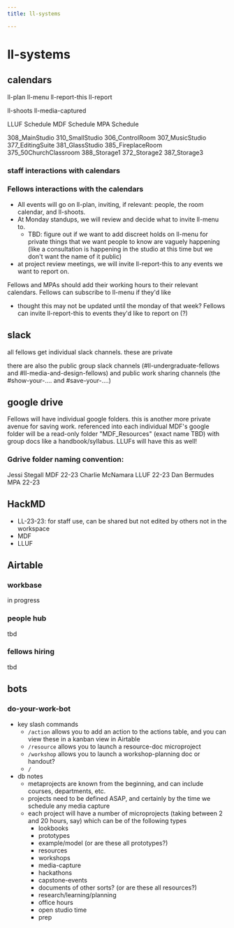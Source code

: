 ```yaml
---
title: ll-systems

---
```


# ll-systems

## calendars
ll-plan
ll-menu
ll-report-this
ll-report

ll-shoots
ll-media-captured

LLUF Schedule
MDF Schedule
MPA Schedule

308_MainStudio
310_SmallStudio
306_ControlRoom
307_MusicStudio
377_EditingSuite
381_GlassStudio
385_FireplaceRoom
375_50ChurchClassroom
388_Storage1
372_Storage2
387_Storage3

### staff interactions with calendars


### Fellows interactions with the calendars
* All events will go on ll-plan, inviting, if relevant: people, the room calendar, and ll-shoots.
* At Monday standups, we will review and decide what to invite ll-menu to.
    * TBD: figure out if we want to add discreet holds on ll-menu for private things that we want people to know are vaguely happening (like a consultation is happening in the studio at this time but we don't want the name of it public)
* at project review meetings, we will invite ll-report-this to any events we want to report on.

Fellows and MPAs should add their working hours to their relevant calendars.
Fellows can subscribe to ll-menu if they'd like
* thought this may not be updated until the monday of that week?
Fellows can invite ll-report-this to events they'd like to report on (?)


## slack
all fellows get individual slack channels. these are private

there are also the public group slack channels (#ll-undergraduate-fellows and #ll-media-and-design-fellows) and public work sharing channels (the #show-your-.... and #save-your-....)

## google drive
Fellows will have individual google folders. this is another more private avenue for saving work. referenced into each individual MDF's google folder will be a read-only folder "MDF_Resources" (exact name TBD) with group docs like a handbook/syllabus. LLUFs will have this as well!

### Gdrive folder naming convention:
Jessi Stegall MDF 22-23
Charlie McNamara LLUF 22-23
Dan Bermudes MPA 22-23


## HackMD
* LL-23-23: for staff use, can be shared but not edited by others not in the workspace
* MDF
* LLUF


## Airtable
### workbase
in progress
### people hub
tbd
### fellows hiring
tbd



## bots

### do-your-work-bot

- key slash commands
    - `/action` allows you to add an action to the actions table, and you can view these in a kanban view in Airtable
    - `/resource` allows you to launch a resource-doc microproject
    - `/workshop` allows you to launch a workshop-planning doc or handout?
    - `/`
- db notes
    - metaprojects are known from the beginning, and can include courses, departments, etc.
    - projects need to be defined ASAP, and certainly by the time we schedule any media capture
    - each project will have a number of microprojects (taking between 2 and 20 hours, say) which can be of the following types
        - lookbooks
        - prototypes
        - example/model (or are these all prototypes?)
        - resources
        - workshops
        - media-capture
        - hackathons
        - capstone-events
        - documents of other sorts? (or are these all resources?)
        - research/learning/planning
        - office hours
        - open studio time
        - prep